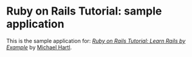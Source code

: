 # Ruby on Rails Tutorial: sample application

This is the sample application for:
[*Ruby on Rails Tutorial: Learn Rails by Example*](http://railstutorial.org/)
by [Michael Hartl](http://michaelhartl.com/).